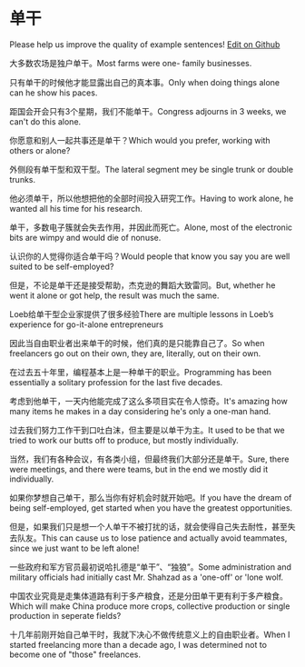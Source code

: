# 单干

Please help us improve the quality of example sentences! [Edit on Github](https://github.com/jiyushe/jiyu-example-sentence-source/blob/main/chinese/dangan.md)

<p><span class="chinese">大多数农场是独户单干。</span><span class="english">Most farms were one- family businesses.</span></p>

<p><span class="chinese">只有单干的时候他才能显露出自己的真本事。</span><span class="english">Only when doing things alone can he show his paces.</span></p>

<p><span class="chinese">距国会开会只有3个星期，我们不能单干。</span><span class="english">Congress adjourns in 3 weeks, we can't do this alone.</span></p>

<p><span class="chinese">你愿意和别人一起共事还是单干？</span><span class="english">Which would you prefer, working with others or alone?</span></p>

<p><span class="chinese">外侧段有单干型和双干型。</span><span class="english">The lateral segment mey be single trunk or double trunks.</span></p>

<p><span class="chinese">他必须单干，所以他想把他的全部时间投入研究工作。</span><span class="english">Having to work alone, he wanted all his time for his research.</span></p>

<p><span class="chinese">单干，多数电子簇就会失去作用，并因此而死亡。</span><span class="english">Alone, most of the electronic bits are wimpy and would die of nonuse.</span></p>

<p><span class="chinese">认识你的人觉得你适合单干吗？</span><span class="english">Would people that know you say you are well suited to be self-employed?</span></p>

<p><span class="chinese">但是，不论是单干还是接受帮助，杰克逊的舞蹈大致雷同。</span><span class="english">But, whether he went it alone or got help, the result was much the same.</span></p>

<p><span class="chinese">Loeb给单干型企业家提供了很多经验</span><span class="english">There are multiple lessons in Loeb’s experience for go-it-alone entrepreneurs</span></p>

<p><span class="chinese">因此当自由职业者出来单干的时候，他们真的是只能靠自己了。</span><span class="english">So when freelancers go out on their own, they are, literally, out on their own.</span></p>

<p><span class="chinese">在过去五十年里，编程基本上是一种单干的职业。</span><span class="english">Programming has been essentially a solitary profession for the last five decades.</span></p>

<p><span class="chinese">考虑到他单干，一天内他能完成了这么多项目实在令人惊奇。</span><span class="english">It's amazing how many items he makes in a day considering he's only a one-man hand.</span></p>

<p><span class="chinese">过去我们努力工作干到口吐白沫，但主要是以单干为主。</span><span class="english">It used to be that we tried to work our butts off to produce, but mostly individually.</span></p>

<p><span class="chinese">当然，我们有各种会议，有各类小组，但最终我们大部分还是单干。</span><span class="english">Sure, there were meetings, and there were teams, but in the end we mostly did it individually.</span></p>

<p><span class="chinese">如果你梦想自己单干，那么当你有好机会时就开始吧。</span><span class="english">If you have the dream of being self-employed, get started when you have the greatest opportunities.</span></p>

<p><span class="chinese">但是，如果我们只是想一个人单干不被打扰的话，就会使得自己失去耐性，甚至失去队友。</span><span class="english">This can cause us to lose patience and actually avoid teammates, since we just want to be left alone!</span></p>

<p><span class="chinese">一些政府和军方官员最初说哈扎德是“单干”、“独狼”。</span><span class="english">Some administration and military officials had initially cast Mr. Shahzad as a 'one-off' or 'lone wolf.</span></p>

<p><span class="chinese">中国农业究竟是走集体道路有利于多产粮食，还是分田单干更有利于多产粮食。</span><span class="english">Which will make China produce more crops, collective production or single production in seperate fields?</span></p>

<p><span class="chinese">十几年前刚开始自己单干时，我就下决心不做传统意义上的自由职业者。</span><span class="english">When I started freelancing more than a decade ago, I was determined not to become one of "those" freelances.</span></p>

